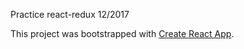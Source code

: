 Practice react-redux 12/2017

This project was bootstrapped with [Create React App](https://github.com/facebookincubator/create-react-app).